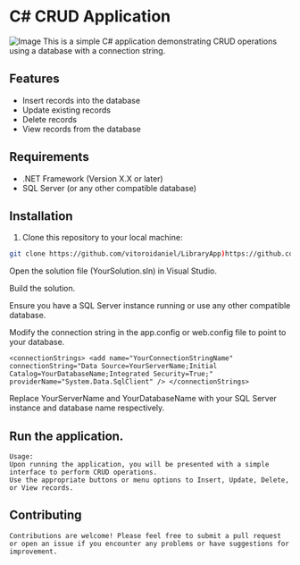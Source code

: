 # C# CRUD Application
![Image](c#-github.png)
This is a simple C# application demonstrating CRUD operations using a database with a connection string.

## Features

- Insert records into the database
- Update existing records
- Delete records
- View records from the database

## Requirements

- .NET Framework (Version X.X or later)
- SQL Server (or any other compatible database)

## Installation

1. Clone this repository to your local machine:

```bash
git clone https://github.com/vitoroidaniel/LibraryApp)https://github.com/vitoroidaniel/LibraryApp
```

  Open the solution file (YourSolution.sln) in Visual Studio.

  Build the solution.

  Ensure you have a SQL Server instance running or use any other compatible database.

  Modify the connection string in the app.config or web.config file to point to your database.

  `<connectionStrings>
    <add name="YourConnectionStringName" connectionString="Data Source=YourServerName;Initial Catalog=YourDatabaseName;Integrated Security=True;"     
         providerName="System.Data.SqlClient" />
  </connectionStrings>`

  Replace YourServerName and YourDatabaseName with your SQL Server instance and database name respectively.

## Run the application.
    Usage:
    Upon running the application, you will be presented with a simple interface to perform CRUD operations.
    Use the appropriate buttons or menu options to Insert, Update, Delete, or View records.
## Contributing
    Contributions are welcome! Please feel free to submit a pull request or open an issue if you encounter any problems or have suggestions for improvement.
